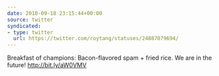 ```yaml
---
date: 2010-09-18 23:15:44+00:00
source: twitter
syndicated:
- type: twitter
  url: https://twitter.com/roytang/statuses/24887079694/
---
```


Breakfast of champions: Bacon-flavored spam + fried rice. We are in the future! http://bit.ly/aW0VMV